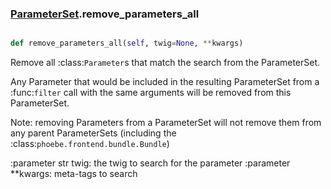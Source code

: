 ### [ParameterSet](ParameterSet.md).remove_parameters_all

```py

def remove_parameters_all(self, twig=None, **kwargs)

```



Remove all :class:`Parameter`s that match the search from the
ParameterSet.

Any Parameter that would be included in the resulting ParameterSet
from a :func:`filter` call with the same arguments will be
removed from this ParameterSet.

Note: removing Parameters from a ParameterSet will not remove
them from any parent ParameterSets
(including the :class:`phoebe.frontend.bundle.Bundle`)

:parameter str twig: the twig to search for the parameter
:parameter **kwargs: meta-tags to search

